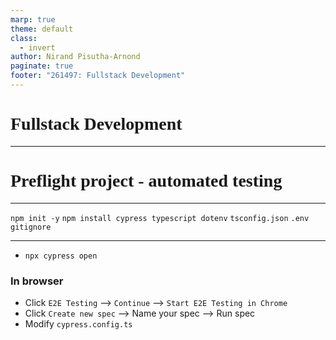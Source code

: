```yaml
---
marp: true
theme: default
class:
  - invert
author: Nirand Pisutha-Arnond
paginate: true
footer: "261497: Fullstack Development"
---
```


<style>
@import url('https://fonts.googleapis.com/css2?family=Prompt:ital,wght@0,100;0,300;0,400;0,700;1,100;1,300;1,400;1,700&display=swap');

    :root {
    font-family: Prompt;
    --hl-color: #D57E7E;
}
h1 {
  font-family: Prompt
}
</style>

# Fullstack Development

---

# Preflight project - automated testing

---

`npm init -y`
`npm install cypress typescript dotenv`
`tsconfig.json`
`.env`
`gitignore`

---

- `npx cypress open`

### In browser

- Click `E2E Testing` --> `Continue` --> `Start E2E Testing in Chrome`
- Click `Create new spec` --> Name your spec --> Run spec
- Modify `cypress.config.ts`
